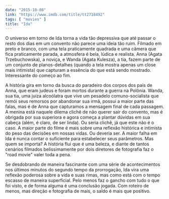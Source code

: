 ```yaml
---
date: "2015-10-08"
link: "https://www.imdb.com/title/tt2718492"
tags: [ "movies" ]
title: "Ida"
---
```

O universo em torno de Ida torna a vida tão depressiva que até passar o resto dos dias em um convento não parece uma ideia tão ruim. Filmado em preto e branco, com uma tela praticamente quadrada e uma câmera que fica praticamente parada, a atmosfera é bela, lúdica e realista. Anna (Agata Trzebuchowska), a noviça, e Wanda (Agata Kulesza), a tia, fazem parte de um conjunto de planos-detalhes (quando a tela mostra apenas um close mais intimista) que capturam a essência do que está sendo mostrado. Interessante do começo ao fim.

A história gira em torno da busca do paradeiro dos corpos dos pais de Anna, que eram judeus e foram mortos durante a guerra na Polônia. Wanda, sua tia, uma juíza alcoólatra que vive um pesadelo comuno-socialista que remói seus remorsos por abandonar sua irmã, possui a maior parte das falas, mas é de Anna que capturamos a mensagem final de cada passagem. A menina está naquele dilema clichê de não querer sair do convento, mas é obrigada por sua superiora e agora começa a plantar dúvidas em sua cabeça (além, é claro, de ser linda). Ou seria clichê, já que este não é o caso. A maior parte do filme é mais sobre uma reflexão histórica e intimista do peso das decisões em nossas vidas. Ou deveria ser. A maior falha em Ida é nunca contar o suficiente para estabelecer seus parâmetros. Mas quem se importa? A história flui que é uma beleza, e diante de tantos cenários filmados belissimamente por dois diretores de fotografia faz o "road movie" valer toda a pena.

Se desdobrando de maneira fascinante com uma série de acontecimentos nos últimos minutos do segundo tempo da prorrogação, Ida vira uma reflexão poderosa sobre a vida e suas rimas, mas como está com o tempo escasso de maneira superficial. Pelo menos faz o gancho com tudo o que foi visto, e de forma alguma é uma conclusão jogada. Com roteiro de menos, mas direção e fotografia de mais, o saldo é mais que positivo.
